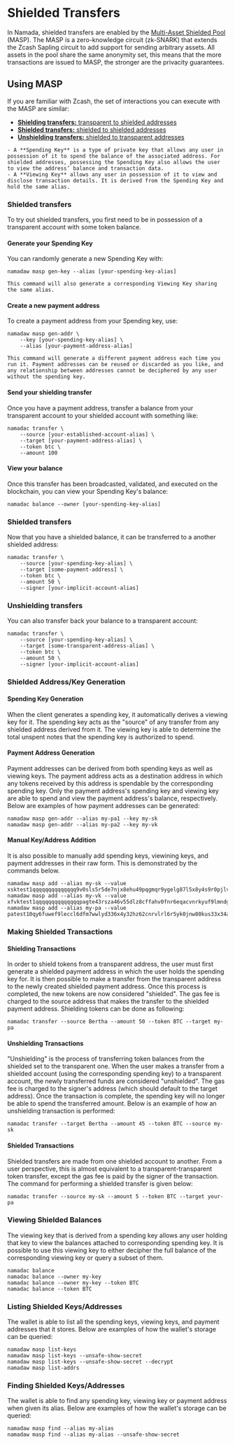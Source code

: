 # Shielded Transfers

In Namada, shielded transfers are enabled by the [Multi-Asset Shielded Pool](https://specs.namada.net/masp/ledger-integration.html?highlight=MASP#masp-integration-spec) (MASP). The MASP is a zero-knowledge circuit (zk-SNARK) that extends the Zcash Sapling circuit to add support for sending arbitrary assets. All assets in the pool share the same anonymity set, this means that the more transactions are issued to MASP, the stronger are the privacity guarantees.

## Using MASP

If you are familiar with Zcash, the set of interactions you can execute with the MASP are similar:

- [**Shielding transfers:** transparent to shielded addresses](#shielding-transfers)
- [**Shielded transfers:** shielded to shielded addresses](#shielded-transfers)
- [**Unshielding transfers:** shielded to transparent addresses](#unshielding-transfers)

```admonish info "Lexicon"
- A **Spending Key** is a type of private key that allows any user in possession of it to spend the balance of the associated address. For shielded addresses, possessing the Spending Key also allows the user to view the address’ balance and transaction data.
- A **Viewing Key** allows any user in possession of it to view and disclose transaction details. It is derived from the Spending Key and hold the same alias. 
```

### Shielded transfers

To try out shielded transfers, you first need to be in possession of a
transparent account with some token balance.



#### Generate your Spending Key

You can randomly generate a new Spending Key with:

```shell
namadaw masp gen-key --alias [your-spending-key-alias]
```

```admonish info
This command will also generate a corresponding Viewing Key sharing
the same alias.
```

#### Create a new payment address

To create a payment address from your Spending key, use:

```shell
namadaw masp gen-addr \
    --key [your-spending-key-alias] \
    --alias [your-payment-address-alias]
```

```admonish note
This command will generate a different payment address each time you run it. Payment addresses can be reused or discarded as you like, and any relationship between addresses cannot be deciphered by any user without the spending key.
```

#### Send your shielding transfer

Once you have a payment address, transfer a balance from your
transparent account to your shielded account with something like:

```shell
namadac transfer \
    --source [your-established-account-alias] \
    --target [your-payment-address-alias] \
    --token btc \
    --amount 100
```

#### View your balance

Once this transfer has been broadcasted, validated, and executed on the blockchain, you can view your Spending Key's
balance:

```shell
namadac balance --owner [your-spending-key-alias]
```

### Shielded transfers

Now that you have a shielded balance, it can be transferred to a
another shielded address:

```shell
namadac transfer \
    --source [your-spending-key-alias] \
    --target [some-payment-address] \
    --token btc \
    --amount 50 \
    --signer [your-implicit-account-alias]
```

### Unshielding transfers

You can also transfer back your balance to a transparent account:

```shell
namadac transfer \
    --source [your-spending-key-alias] \
    --target [some-transparent-address-alias] \
    --token btc \
    --amount 50 \
    --signer [your-implicit-account-alias]
```

### Shielded Address/Key Generation

#### Spending Key Generation

When the client generates a spending key, it automatically derives a viewing key for it. The spending key acts as the "source" of any transfer from any shielded address derived from it. The viewing key is able to determine the total unspent notes that the spending key is authorized to spend. 


#### Payment Address Generation

Payment addresses can be derived from both spending keys as well as viewing keys. The payment address acts as a destination address in which any tokens received by this address is spendable by the corresponding spending key. Only the payment address's spending key and viewing key are able to spend and view the payment address's balance, respectively. Below are examples of how payment addresses can be
generated:

```
namadaw masp gen-addr --alias my-pa1 --key my-sk
namadaw masp gen-addr --alias my-pa2 --key my-vk
```

#### Manual Key/Address Addition

It is also possible to manually add spending keys, viewining keys, and payment addresses in their raw form. This is demonstrated by the commands below.

```
namadaw masp add --alias my-sk --value xsktest1qqqqqqqqqqqqqq9v0sls5r5de7njx8ehu49pqgmqr9ygelg87l5x8y4s9r0pjlvu69au6gn3su5ewneas486hdccyayx32hxvt64p3d0hfuprpgcgv2q9gdx3jvxrn02f0nnp3jtdd6f5vwscfuyum083cvfv4jun75ak5sdgrm2pthzj3sflxc0jx0edrakx3vdcngrfjmru8ywkguru8mxss2uuqxdlglaz6undx5h8w7g70t2es850g48xzdkqay5qs0yw06rtxcvedhsv
namadaw masp add --alias my-vk --value xfvktest1qqqqqqqqqqqqqqpagte43rsza46v55dlz8cffahv0fnr6eqacvnrkyuf9lmndgal7erg38awgq60r259csg3lxeeyy5355f5nj3ywpeqgd2guqd73uxz46645d0ayt9em88wflka0vsrq29u47x55psw93ly80lvftzdr5ccrzuuedtf6fala4r4nnazm9y9hq5yu6pq24arjskmpv4mdgfn3spffxxv8ugvym36kmnj45jcvvmm227vqjm5fq8882yhjsq97p7xrwqt7n63v
namadaw masp add --alias my-pa --value patest10qy6fuwef9leccl6dfm7wwlyd336x4y32hz62cnrvlrl6r5yk0jnw80kus33x34a5peg2xc4csn
```

### Making Shielded Transactions

#### Shielding Transactions

In order to shield tokens from a transparent address, the user must first generate a shielded payment address in which the user holds the spending key for. It is then possible to make a transfer from the transparent address to the newly created shielded payment address. Once this process is completed, the new tokens are now considered "shielded". The
gas fee is charged to the source address that makes the transfer to the shielded payment address. Shielding tokens can be done as following:

```
namadac transfer --source Bertha --amount 50 --token BTC --target my-pa
```

#### Unshielding Transactions

"Unshielding" is the process of transferring token balances from the shielded set to the transparent one. When the user makes a transfer from a shielded account (using the corresponding spending key) to a transparent account, the newly transferred funds are considered "unshielded". The gas fee is charged to the signer's address (which should default to the target
address). Once the transaction is complete, the spending key will no
longer be able to spend the transferred amount. Below is an example of
how an unshielding transaction is performed:

```
namadac transfer --target Bertha --amount 45 --token BTC --source my-sk
```

#### Shielded Transactions

Shielded transfers are made from one shielded account to another. From a user perspective, this is almost equivalent to a transparent-transparent token transfer, except the gas fee is paid by the signer of the transaction. The command for performing a shielded transfer is given below:

```
namadac transfer --source my-sk --amount 5 --token BTC --target your-pa
```

### Viewing Shielded Balances

The viewing key that is derived from a spending key allows any user holding that key to view the balances attached to corresponding spending key. It is possible to use this viewing key to either decipher the full balance of the corresponding viewing key or query a subset of them.

```
namadac balance
namadac balance --owner my-key
namadac balance --owner my-key --token BTC
namadac balance --token BTC
```

### Listing Shielded Keys/Addresses

The wallet is able to list all the spending keys, viewing keys,
and payment addresses that it stores. Below are examples of how the
wallet's storage can be queried:

```
namadaw masp list-keys
namadaw masp list-keys --unsafe-show-secret
namadaw masp list-keys --unsafe-show-secret --decrypt
namadaw masp list-addrs
```

### Finding Shielded Keys/Addresses

The wallet is able to find any spending key, viewing key or
payment address when given its alias. Below are examples of how the
wallet's storage can be queried:

```
namadaw masp find --alias my-alias
namadaw masp find --alias my-alias --unsafe-show-secret
```
